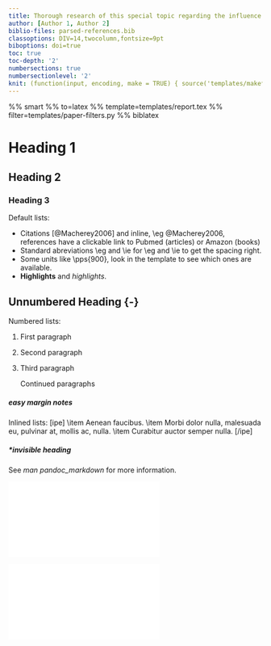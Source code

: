 ```yaml
---
title: Thorough research of this special topic regarding the influence of various factors
author: [Author 1, Author 2]
biblio-files: parsed-references.bib
classoptions: DIV=14,twocolumn,fontsize=9pt
biboptions: doi=true
toc: true
toc-depth: '2'
numbersections: true
numbersectionlevel: '2'
knit: (function(input, encoding, make = TRUE) { source('templates/makefile-renderer.R', local = TRUE) })
---
```


%% smart
%% to=latex
%% template=templates/report.tex
%% filter=templates/paper-filters.py
%% biblatex



# Heading 1

## Heading 2

### Heading 3

<!-- Comments -->
Default lists:

- Citations [@Macherey2006] and inline, \eg @Macherey2006, references have a clickable link to Pubmed (articles) or Amazon (books)
- Standard abreviations \\eg and \\ie for \eg and \ie to get the spacing right.
- Some units like \pps{900}, look in the template to see which ones are available.
- **Highlights** and *highlights*.

## Unnumbered Heading {-}

Numbered lists:

1.  First paragraph
2.  Second paragraph
3.  Third paragraph

    Continued paragraphs

##### easy margin notes
Inlined lists:
[ipe]
\item Aenean faucibus.
\item Morbi dolor nulla, malesuada eu, pulvinar at, mollis ac, nulla.
\item Curabitur auctor semper nulla.
[/ipe]

##### *invisible heading

See *man pandoc_markdown* for more information.

![iris data](paper-r-example-figures/iris-1.pdf)

![*iris data spanning columns](paper-r-example-figures/iris-wide-1.pdf)
